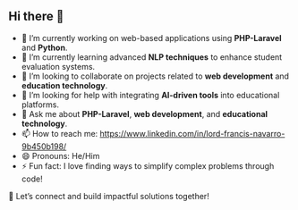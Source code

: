 ## Hi there 👋

<!--
**lordfrancis/lordfrancis** is a ✨ _special_ ✨ repository because its `README.md` (this file) appears on your GitHub profile.
-->

- 🔭 I’m currently working on web-based applications using **PHP-Laravel** and **Python**.  
- 🌱 I’m currently learning advanced **NLP techniques** to enhance student evaluation systems.  
- 👯 I’m looking to collaborate on projects related to **web development** and **education technology**.  
- 🤔 I’m looking for help with integrating **AI-driven tools** into educational platforms.  
- 💬 Ask me about **PHP-Laravel**, **web development**, and **educational technology**.  
- 📫 How to reach me: https://www.linkedin.com/in/lord-francis-navarro-9b450b198/
- 😄 Pronouns: He/Him  
- ⚡ Fun fact: I love finding ways to simplify complex problems through code!  

🌟 Let’s connect and build impactful solutions together!
